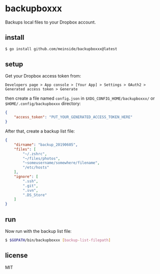 # backupboxxx

Backups local files to your Dropbox account.

## install

```bash
$ go install github.com/meinside/backupboxxx@latest
```

## setup

Get your Dropbox access token from:

```
Developers page > App console > [Your App] > Settings > OAuth2 > Generated access token > Generate
```

then create a file named `config.json` in `$XDG_CONFIG_HOME/backupboxxx/` or `$HOME/.config/backupboxxx` directory:

```json
{
	"access_token": "PUT_YOUR_GENERATED_ACCESS_TOKEN_HERE"
}
```

After that, create a backup list file:

```json
{
	"dirname": "backup_20190605",
	"files": [
		"~/.zshrc",
		"~/files/photos",
		"~someusername/somewhere/filename",
		"/etc/hosts"
	],
	"ignore": [
		".ssh",
		".git",
		".svn",
		".DS_Store"
	]
}
```

## run

Now run with the backup list file:

```bash
$ $GOPATH/bin/backupboxxx [backup-list-filepath]
```

## license

MIT

